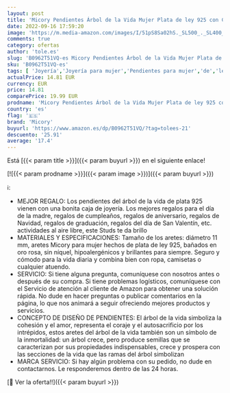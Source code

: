 ```yaml
---
layout: post
title: 'Micory Pendientes Árbol de la Vida Mujer Plata de ley 925 con Circonita   Diámetro 11mm'
date: 2022-09-16 17:59:20
image: 'https://m.media-amazon.com/images/I/51pS8Sa02hS._SL500_._SL400_.jpg'
comments: true
category: ofertas
author: 'tole.es'
slug: 'B0962T51VQ-es Micory Pendientes Árbol de la Vida Mujer Plata de ley 925...'
sku: 'B0962T51VQ-es'
tags: [ 'Joyería','Joyería para mujer','Pendientes para mujer','de','ley','micory','plata','🇪🇸', ]
actualPrice: 14.81 EUR
currency: EUR
price: 14.81
comparePrice: 19.99 EUR
prodname: 'Micory Pendientes Árbol de la Vida Mujer Plata de ley 925 con Circonita   Diámetro 11mm'
country: 'es'
flag: '🇪🇸'
brand: 'Micory'
buyurl: 'https://www.amazon.es/dp/B0962T51VQ/?tag=tolees-21'
descuento: '25.91'
average: '17.4'
---
```


Está [{{< param title >}}]({{< param buyurl >}}) en el siguiente enlace!

[![{{< param prodname >}}]({{< param image >}})]({{< param buyurl >}})

ℹ️:

- MEJOR REGALO: Los pendientes del árbol de la vida de plata 925 vienen con una bonita caja de joyería. Los mejores regalos para el día de la madre, regalos de cumpleaños, regalos de aniversario, regalos de Navidad, regalos de graduación, regalos del día de San Valentín, etc. actividades al aire libre, este Studs te da brillo
- MATERIALES Y ESPECIFICACIONES: Tamaño de los aretes: diámetro 11 mm, aretes Micory para mujer hechos de plata de ley 925, bañados en oro rosa, sin níquel, hipoalergénicos y brillantes para siempre. Seguro y cómodo para la vida diaria y combina bien con ropa, camisetas o cualquier atuendo.
- SERVICIO: Si tiene alguna pregunta, comuníquese con nosotros antes o después de su compra. Si tiene problemas logísticos, comuníquese con el Servicio de atención al cliente de Amazon para obtener una solución rápida. No dude en hacer preguntas o publicar comentarios en la página, lo que nos animará a seguir ofreciendo mejores productos y servicios.
- CONCEPTO DE DISEÑO DE PENDIENTES: El árbol de la vida simboliza la cohesión y el amor, representa el coraje y el autosacrificio por los intrépidos, estos aretes del árbol de la vida también son un símbolo de la inmortalidad: un árbol crece, pero produce semillas que se caracterizan por sus propiedades indispensables, crece y prospera con las secciones de la vida que las ramas del árbol simbolizan
- MARCA SERVICIO: Si hay algún problema con su pedido, no dude en contactarnos. Le responderemos dentro de las 24 horas.

[🛒 Ver la oferta!!]({{< param buyurl >}})
